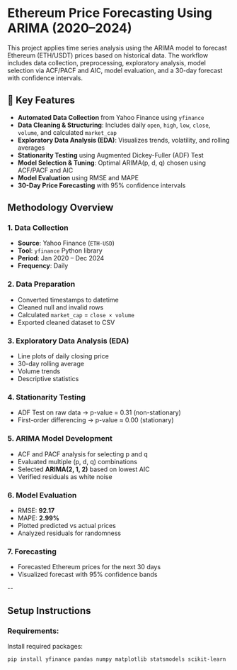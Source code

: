 #  Ethereum Price Forecasting Using ARIMA (2020–2024)

This project applies time series analysis using the ARIMA model to forecast Ethereum (ETH/USDT) prices based on historical data. The workflow includes data collection, preprocessing, exploratory analysis, model selection via ACF/PACF and AIC, model evaluation, and a 30-day forecast with confidence intervals.


## 🔧 Key Features

-  **Automated Data Collection** from Yahoo Finance using `yfinance`
-  **Data Cleaning & Structuring**: Includes daily `open`, `high`, `low`, `close`, `volume`, and calculated `market_cap`
-  **Exploratory Data Analysis (EDA)**: Visualizes trends, volatility, and rolling averages
-  **Stationarity Testing** using Augmented Dickey-Fuller (ADF) Test
-  **Model Selection & Tuning**: Optimal ARIMA(p, d, q) chosen using ACF/PACF and AIC
-  **Model Evaluation** using RMSE and MAPE
-  **30-Day Price Forecasting** with 95% confidence intervals


##  Methodology Overview

### 1. Data Collection
- **Source**: Yahoo Finance (`ETH-USD`)
- **Tool**: `yfinance` Python library
- **Period**: Jan 2020 – Dec 2024
- **Frequency**: Daily

### 2. Data Preparation
- Converted timestamps to datetime
- Cleaned null and invalid rows
- Calculated `market_cap` = `close × volume`
- Exported cleaned dataset to CSV

### 3. Exploratory Data Analysis (EDA)
- Line plots of daily closing price
- 30-day rolling average
- Volume trends
- Descriptive statistics

### 4. Stationarity Testing
- ADF Test on raw data → p-value = 0.31 (non-stationary)
- First-order differencing → p-value ≈ 0.00  (stationary)

### 5. ARIMA Model Development
- ACF and PACF analysis for selecting p and q
- Evaluated multiple (p, d, q) combinations
- Selected **ARIMA(2, 1, 2)** based on lowest AIC
- Verified residuals as white noise

### 6. Model Evaluation
- RMSE: **92.17**
- MAPE: **2.99%**
- Plotted predicted vs actual prices
- Analyzed residuals for randomness

### 7. Forecasting
- Forecasted Ethereum prices for the next 30 days
- Visualized forecast with 95% confidence bands

--

##  Setup Instructions

###  Requirements:
Install required packages:

```bash
pip install yfinance pandas numpy matplotlib statsmodels scikit-learn
